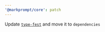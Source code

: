 ```yaml
---
'@markprompt/core': patch
---
```


Update
[`type-fest`](https://github.com/sindresorhus/type-fest/releases/tag/v4.3.1) and
move it to `dependencies`
